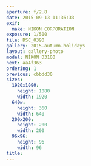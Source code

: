 ```yaml
---
aperture: f/2.8
date: 2015-09-13 11:36:33
exif:
  make: NIKON CORPORATION
exposure: 1/500
file: DSC_0390
gallery: 2015-autumn-holidays
layout: gallery-photo
model: NIKON D3100
next: aa4f363
ordering: 1
previous: cbbdd30
sizes:
  1920x1080:
    height: 1080
    width: 1920
  640w:
    height: 360
    width: 640
  200x200:
    height: 200
    width: 200
  96x96:
    height: 96
    width: 96
title: 
---
```

